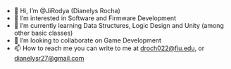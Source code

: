 - 👋 Hi, I’m @JiRodya (Dianelys Rocha)
- 👀 I’m interested in Software and Firmware Development
- 🌱 I’m currently learning Data Structures, Logic Design and Unity (among other basic classes)
- 💞️ I’m looking to collaborate on Game Development
- 📫 How to reach me you can write to me at droch022@fiu.edu, or dianelysr27@gmail.com

<!---
JiRodya/JiRodya is a ✨ special ✨ repository because its `README.md` (this file) appears on your GitHub profile.
You can click the Preview link to take a look at your changes.
--->

